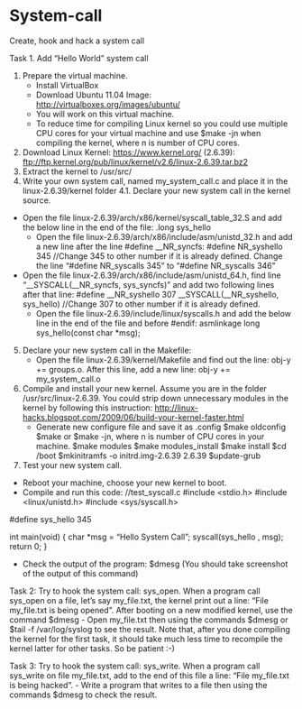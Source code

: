 # System-call
Create, hook and hack a system call


Task 1. Add “Hello World” system call
1. Prepare the virtual machine.
	- Install VirtualBox 
	- Download Ubuntu 11.04 Image: http://virtualboxes.org/images/ubuntu/
	- You will work on this virtual machine.
	- To reduce time for compiling Linux kernel so you could use multiple CPU cores for your virtual machine and use $make -jn when compiling the kernel, where n is number of CPU cores.
2. Download Linux Kernel: https://www.kernel.org/ (2.6.39):
ftp://ftp.kernel.org/pub/linux/kernel/v2.6/linux-2.6.39.tar.bz2
3. Extract the kernel to /usr/src/
4. Write your own system call, named my_system_call.c and place it in the linux-2.6.39/kernel folder
4.1. Declare your new system call in the kernel source.
- Open the file linux-2.6.39/arch/x86/kernel/syscall_table_32.S and add the below line in the end of the file:
.long sys_hello
	- Open the file linux-2.6.39/arch/x86/include/asm/unistd_32.h and add a new line after the line #define __NR_syncfs:
#define NR_syshello 345
//Change 345 to other number if it is already defined.
	       Change the line “#define NR_syscalls 345” to “#define NR_syscalls 346”
- Open the file linux-2.6.39/arch/x86/include/asm/unistd_64.h, find line “__SYSCALL(__NR_syncfs, sys_syncfs)” and add two following lines after that line:
	#define __NR_syshello 307
	__SYSCALL(__NR_syshello, sys_hello)
      //Change 307 to other number if it is already defined.
	- Open the file linux-2.6.39/include/linux/syscalls.h and add the below line in the end of the file and before #endif:
		asmlinkage long sys_hello(const char *msg);

5. Declare your new system call in the Makefile:
	- Open the file linux-2.6.39/kernel/Makefile and find out the line: obj-y += groups.o. After this line, add a new line: 
		obj-y += my_system_call.o
6. Compile and install your new kernel. Assume you are in the folder /usr/src/linux-2.6.39.
You could strip down unnecessary modules in the kernel by following this instruction: http://linux-hacks.blogspot.com/2009/06/build-your-kernel-faster.html
	- Generate new configure file and save it as .config
		$make oldconfig 
		$make or $make -jn, where n is number of CPU cores in your machine.
		$make modules
		$make modules_install
		$make install
		$cd /boot
		$mkinitramfs -o initrd.img-2.6.39 2.6.39
		$update-grub
7. Test your new system call.
- Reboot your machine, choose your new kernel to boot.
- Compile and run this code:
//test_syscall.c
#include <stdio.h>
#include <linux/unistd.h>
#include <sys/syscall.h>
 
#define sys_hello 345
  
int main(void)
{
    char *msg = “Hello System Call”;
    syscall(sys_hello , msg);
    return 0;
}
- Check the output of the program: $dmesg (You should take screenshot of the output of this command)


Task 2: Try to hook the system call: sys_open. 
When a program call sys_open on a file, let’s say my_file.txt, the kernel print out a line: “File my_file.txt is being opened”. After booting on a new modified kernel, use the command $dmesg
	- Open my_file.txt then using the commands $dmesg or $tail -f /var/log/syslog to see the result.
Note that, after you done compiling the kernel for the first task, it should take much less time to recompile the kernel latter for other tasks. So be patient :-) 

Task 3: Try to hook the system call: sys_write. 
When a program call sys_write on file my_file.txt, add to the end of this file a line: “File my_file.txt is being hacked”.
	- Write a program that writes to a file then using the commands $dmesg to check the result.

